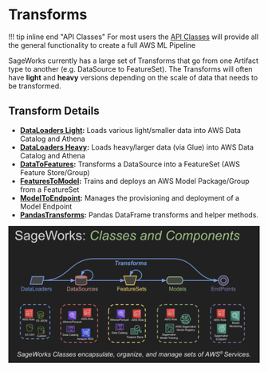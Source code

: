 # Transforms
!!! tip inline end "API Classes"
    For most users the [API Classes](../../api_classes/overview.md) will provide all the general functionality to create a full AWS ML Pipeline

SageWorks currently has a large set of Transforms that go from one Artifact type to another (e.g. DataSource to FeatureSet). The Transforms will often have **light** and **heavy** versions depending on the scale of data that needs to be transformed.

## Transform Details

- **[DataLoaders Light](data_loaders_light.md):** Loads various light/smaller data into AWS Data Catalog and Athena
- **[DataLoaders Heavy](data_loaders_heavy.md):** Loads heavy/larger data (via Glue) into AWS Data Catalog and Athena
- **[DataToFeatures](data_to_features.md):** Transforms a DataSource into a FeatureSet (AWS Feature Store/Group)
- **[FeaturesToModel](features_to_model.md):** Trains and deploys an AWS Model Package/Group from a FeatureSet
- **[ModelToEndpoint](model_to_endpoint.md):** Manages the provisioning and deployment of a Model Endpoint
- **[PandasTransforms](pandas_transforms.md):** Pandas DataFrame transforms and helper methods.

![ML Pipeline](../../images/sageworks_concepts.png)